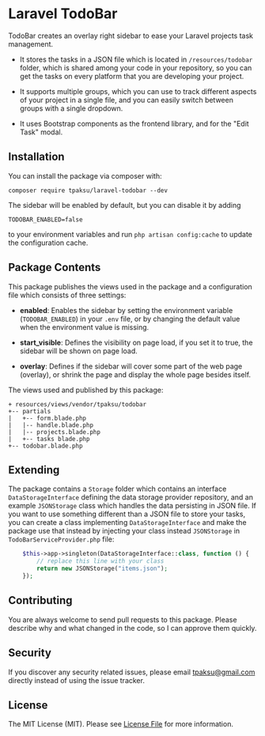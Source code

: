 # Laravel TodoBar

TodoBar creates an overlay right sidebar to ease your Laravel projects task management.

- It stores the tasks in a JSON file which is located in `/resources/todobar` folder, which is shared among your code in your repository, so you can get the tasks on every platform that you are developing your project.

- It supports multiple groups, which you can use to track different aspects of your project in a single file, and you can easily switch between groups with a single dropdown.

- It uses Bootstrap components as the frontend library, and for the "Edit Task" modal.


## Installation
You can install the package via composer with:

```
composer require tpaksu/laravel-todobar --dev
```

The sidebar will be enabled by default, but you can disable it by adding

    TODOBAR_ENABLED=false

to your environment variables and run `php artisan config:cache` to update the configuration cache.


## Package Contents

This package publishes the views used in the package and a configuration file which consists of three settings:

- **enabled**: Enables the sidebar by setting the environment variable (`TODOBAR_ENABLED`) in your `.env` file, or by changing the default value when the environment value is missing.

- **start_visible**: Defines the visibility on page load, if you set it to true, the sidebar will be shown on page load.

- **overlay**: Defines if the sidebar will cover some part of the web page (overlay), or shrink the page and display the whole page besides itself.

The views used and published by this package:

    + resources/views/vendor/tpaksu/todobar
    +-- partials
    |   +-- form.blade.php
    |   |-- handle.blade.php
    |   |-- projects.blade.php
    |   +-- tasks blade.php
    +-- todobar.blade.php

## Extending

The package contains a `Storage` folder which contains an interface `DataStorageInterface` defining the data storage provider repository, and an example `JSONStorage` class which handles the data persisting in JSON file. If you want to use something different than a JSON file to store your tasks, you can create a class implementing `DataStorageInterface` and make the package use that instead by injecting your class instead `JSONStorage` in `TodoBarServiceProvider.php` file:

```php
    $this->app->singleton(DataStorageInterface::class, function () {
        // replace this line with your class
        return new JSONStorage("items.json");
    });
```

## Contributing

You are always welcome to send pull requests to this package. Please describe why and what changed in the code, so I can approve them quickly.

## Security
If you discover any security related issues, please email tpaksu@gmail.com directly instead of using the issue tracker.

## License
The MIT License (MIT). Please see [License File](LICENSE.md) for more information.
